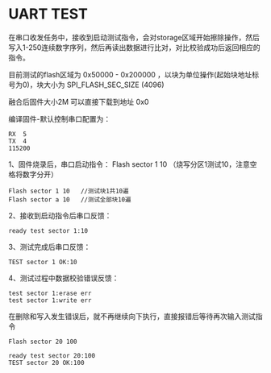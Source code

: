 # UART TEST

在串口收发任务中，接收到启动测试指令，会对storage区域开始擦除操作，然后写入1-250连续数字序列，然后再读出数据进行比对，对比校验成功后返回相应的指令。

目前测试的flash区域为 0x50000 - 0x200000 ，以块为单位操作(起始块地址标号为0)，块大小为 SPI_FLASH_SEC_SIZE (4096)


融合后固件大小2M 可以直接下载到地址 0x0

编译固件-默认控制串口配置为：
```
RX  5
TX  4
115200
```


1、固件烧录后，串口启动指令： Flash sector 1 10 （烧写分区1测试10，注意空格将数字分开）
```
Flash sector 1 10   //测试块1共10遍
Flash sector a 10   //测试全部块10遍
```

2、接收到启动指令后串口反馈：

```
ready test sector 1:10
```

3、测试完成后串口反馈：
```
TEST sector 1 OK:10
```

4、测试过程中数据校验错误反馈：
```
test sector 1:erase err
test sector 1:write err
```

在删除和写入发生错误后，就不再继续向下执行，直接报错后等待再次输入测试指令


```
Flash sector 20 100

ready test sector 20:100
TEST sector 20 OK:100
```
